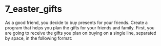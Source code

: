 # 7_easter_gifts
As a good friend, you decide to buy presents for your friends. Create a program that helps you plan the gifts for your friends and family. First, you are going to receive the gifts you plan on buying on a single line, separated by space, in the following format:
